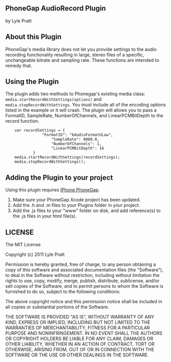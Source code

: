 ## PhoneGap AudioRecord Plugin ##
by Lyle Pratt

## About this Plugin ##

PhoneGap's media library does not let you provide settings to the audio recording functionality resulting in large, stereo files of a specific, unchangeable bitrate and sampling rate. These functions are intended to remedy that.

## Using the Plugin ##

The plugin adds two methods to Phonegap's existing media class: `media.startRecordWithSettings(options)` and `media.stopRecordWithSettings`. You must include all of the encoding options listed in the example or it will crash. The plugin will allows you to pass a FormatID, SampleRate, NumberOfChannels, and LinearPCMBitDepth to the record function.

		var recordSettings = {
                	"FormatID": "kAudioFormatULaw",
                        "SampleRate": 8000.0,
                        "NumberOfChannels": 1,
                        "LinearPCMBitDepth": 16
                }
		media.startRecordWithSettings(recordSettings);
		media.stopRecordWithSettings();

## Adding the Plugin to your project ##

Using this plugin requires [iPhone PhoneGap](http://github.com/phonegap/phonegap-iphone).

1. Make sure your PhoneGap Xcode project has been updated.
2. Add the .h and .m files to your Plugins folder in your project.
3. Add the .js files to your "www" folder on disk, and add reference(s) to the .js files in your html file(s).

## LICENSE ##

The MIT License

Copyright (c) 2011 Lyle Pratt

Permission is hereby granted, free of charge, to any person obtaining a copy of this software and associated documentation files (the "Software"), to deal in the Software without restriction, including without limitation the rights to use, copy, modify, merge, publish, distribute, sublicense, and/or sell copies of the Software, and to permit persons to whom the Software is furnished to do so, subject to the following conditions:

The above copyright notice and this permission notice shall be included in all copies or substantial portions of the Software.

THE SOFTWARE IS PROVIDED "AS IS", WITHOUT WARRANTY OF ANY KIND, EXPRESS OR IMPLIED, INCLUDING BUT NOT LIMITED TO THE WARRANTIES OF MERCHANTABILITY, FITNESS FOR A PARTICULAR PURPOSE AND NONINFRINGEMENT. IN NO EVENT SHALL THE AUTHORS OR COPYRIGHT HOLDERS BE LIABLE FOR ANY CLAIM, DAMAGES OR OTHER LIABILITY, WHETHER IN AN ACTION OF CONTRACT, TORT OR OTHERWISE, ARISING FROM, OUT OF OR IN CONNECTION WITH THE SOFTWARE OR THE USE OR OTHER DEALINGS IN THE SOFTWARE.

